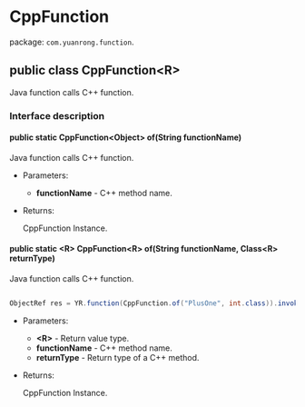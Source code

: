 # CppFunction

package: `com.yuanrong.function`.

## public class CppFunction&lt;R\>

Java function calls C++ function.

### Interface description

#### public static CppFunction\<Object\> of(String functionName)

Java function calls C++ function.

- Parameters:

   - **functionName** - C++ method name.

- Returns:

    CppFunction Instance.

#### public static &lt;R&gt; CppFunction&lt;R&gt; of(String functionName, Class&lt;R&gt; returnType)

Java function calls C++ function.

```java

ObjectRef res = YR.function(CppFunction.of("PlusOne", int.class)).invoke(1);
```

- Parameters:

   - **&lt;R&gt;** - Return value type.
   - **functionName** - C++ method name.
   - **returnType** - Return type of a C++ method.

- Returns:

    CppFunction Instance.
